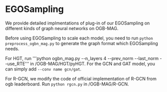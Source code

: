 # EGOSampling

We provide detailed implmentations of plug-in of our EGOSampling on different kinds of graph neural networks on OGB-MAG.

Before using EGOSampling to scale each model, you need to run ```python preprocess_ogbn_mag.py``` to generate the graph format which EGOSampling needs.

For HGT, run '''python ogbn_mag.py --n_layers 4 --prev_norm --last_norm --use_RTE''' in /OGB-MAG/HGT/pyHGT.
For the GCN and GAT model, you can simply add ```--conv name gcn/gat```.

For R-GCN, we modify the code of official implementation of R-GCN from ogb leaderboard.
Run ```python rgcn.py``` in /OGB-MAG/R-GCN.
